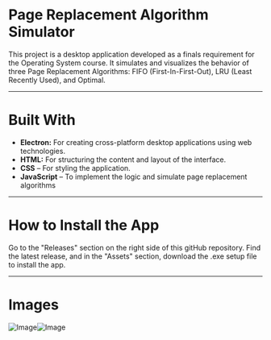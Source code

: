 # Page Replacement Algorithm Simulator
This project is a desktop application developed as a finals requirement for the Operating System course. It simulates and visualizes the behavior of three Page Replacement Algorithms: FIFO (First-In-First-Out), LRU (Least Recently Used), and Optimal.
___
# Built With
- **Electron:** For creating cross-platform desktop applications using web technologies.
- **HTML:** For structuring the content and layout of the interface.
- **CSS** – For styling the application.
- **JavaScript** – To implement the logic and simulate page replacement algorithms
___
# How to Install the App
Go to the "Releases" section on the right side of this gitHub repository. Find the latest release, and in the "Assets" section, download the .exe setup file to install the app.
___
# Images
![Image](https://github.com/user-attachments/assets/5a5e43ea-9a0d-4294-bf0e-9ba5f1267a2b)![Image](https://github.com/user-attachments/assets/0d3a7b96-a6e8-429b-872a-b9d3227563b7)
